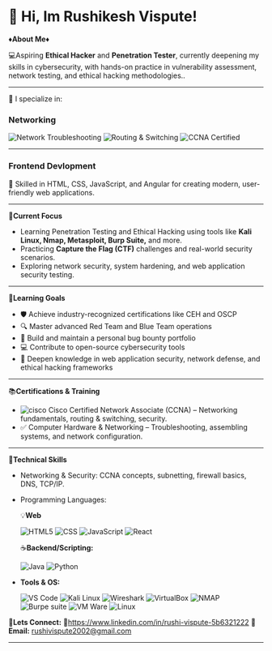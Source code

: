 # 👋 Hi, Im Rushikesh Vispute!

**♦️About Me♦️**

💻Aspiring **Ethical Hacker** and **Penetration Tester**, currently deepening my skills in cybersecurity, with hands-on practice in vulnerability assessment, network testing, and ethical hacking methodologies..

- - -
🚀 I specialize in:


### Networking

![Network Troubleshooting](https://img.shields.io/badge/Network%20Troubleshooting-blue?style=for-the-badge)     ![Routing & Switching](https://img.shields.io/badge/Routing%20%26%20Switching-yellow?style=for-the-badge&logoColor=white)     ![CCNA Certified](https://img.shields.io/badge/CCNA%20Certified-red?style=for-the-badge&logo=Cisco&logoColor=white)     

- - -
### Frontend Devlopment
🎨 Skilled in HTML, CSS, JavaScript, and Angular for creating modern, user-friendly web applications.
- - -

🎯**Current Focus**
- Learning Penetration Testing and Ethical Hacking using tools like **Kali Linux, Nmap, Metasploit, Burp Suite,** and more.
- Practicing **Capture the Flag (CTF)** challenges and real-world security scenarios.
- Exploring network security, system hardening, and web application security testing.

- - - 


🚀**Learning Goals**
- 🛡️ Achieve industry-recognized certifications like CEH and OSCP
- 🔍 Master advanced Red Team and Blue Team operations
- 📜 Build and maintain a personal bug bounty portfolio
- 💻 Contribute to open-source cybersecurity tools
- 🧠 Deepen knowledge in web application security, network defense, and ethical hacking frameworks

  
- - - 
📚**Certifications & Training**
- ![cisco](https://img.shields.io/badge/-white?logo=cisco&logoColor=black)  Cisco Certified Network Associate (CCNA) – Networking fundamentals, routing & switching, security.
- ✅ Computer Hardware & Networking – Troubleshooting, assembling systems, and network configuration.

- - - 

🧠**Technical Skills**
- Networking & Security: CCNA concepts, subnetting, firewall basics, DNS, TCP/IP.
- Programming Languages:
  
  💡**Web**

    ![HTML5](https://img.shields.io/badge/HTML-red?style=for-the-badge&logo=HTML5&logoColor=white)   ![CSS](https://img.shields.io/badge/CSS-Yellow?style=for-the-badge&logo=CSS3&logoColor=white)  ![JavaScript](https://img.shields.io/badge/JavaScript-blue?style=for-the-badge&logo=javascript&logoColor=white)  ![React](https://img.shields.io/badge/React-F7DF1E?style=for-the-badge&logo=React&logoColor=black)



  
  ☕**Backend/Scripting:**

  ![Java](https://img.shields.io/badge/java-purple?style=for-the-badge&logoColor=black)  ![Python](https://img.shields.io/badge/Python-black?style=for-the-badge&logo=python&logoColor=white&color=lightgrey)


- **Tools & OS:**

  ![VS Code](https://img.shields.io/badge/VS%20Code-blue?style=for-the-badge&logoColor=black)  ![Kali Linux](https://img.shields.io/badge/Kali%20LInux-9cf?style=for-the-badge&logo=kali%20linux&logoColor=black)  ![Wireshark](https://img.shields.io/badge/wireshark-critical?style=for-the-badge&logo=wireshark&logoColor=white) ![VirtualBox](https://img.shields.io/badge/VirtualBox-success?style=for-the-badge&logo=VirtualBox&logoColor=white) ![NMAP](https://img.shields.io/badge/Nmap-ff69b4?style=for-the-badge&logoColor=white)   ![Burpe suite](https://img.shields.io/badge/Burpsuite-yellowgreen?style=for-the-badge&logo=burpsuite&logoColor=white)
![VM Ware](https://img.shields.io/badge/-blue?style=for-the-badge&logo=VMWare&logoColor=white&logoSize=auto) ![Linux](https://img.shields.io/badge/Linux-FCC624?style=for-the-badge&logo=linux&logoColor=black&logoSize=auto)



**🤝Lets Connect:** 
💼https://www.linkedin.com/in/rushi-vispute-5b6321222
**📧Email:** rushivispute2002@gmail.com

- - - 
